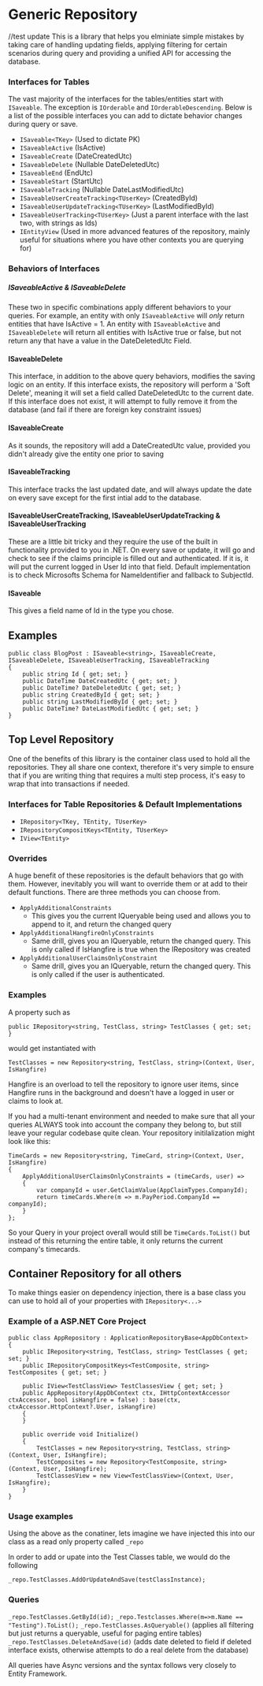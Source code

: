 # Generic Repository
//test update
This is a library that helps you elminiate simple mistakes by taking care of handling updating fields, applying filtering for certain scenarios during query and providing a unified API for accessing the database.

### Interfaces for Tables

The vast majority of the interfaces for the tables/entities start with `ISaveable`.  The exception is `IOrderable` and `IOrderableDescending`.  Below is a list of the possible interfaces you can add to dictate behavior changes during query or save.

* `ISaveable<TKey>` (Used to dictate PK)
* `ISaveableActive` (IsActive)
* `ISaveableCreate` (DateCreatedUtc)
* `ISaveableDelete` (Nullable DateDeletedUtc)
* `ISaveableEnd` (EndUtc)
* `ISaveableStart` (StartUtc)
* `ISaveableTracking` (Nullable DateLastModifiedUtc)
* `ISaveableUserCreateTracking<TUserKey>` (CreatedById)
* `ISaveableUserUpdateTracking<TUserKey>` (LastModifiedById)
* `ISaveableUserTracking<TUserKey>` (Just a parent interface with the last two, with strings as Ids)
* `IEntityView` (Used in more advanced features of the repository, mainly useful for situations where you have other contexts you are querying for)


### Behaviors of Interfaces

##### ISaveableActive & ISaveableDelete

These two in specific combinations apply different behaviors to your queries.  For example, an entity with only `ISaveableActive` will *only* return entities that have IsActive = 1.  An entity with `ISaveableActive` and `ISaveableDelete` will return all entities with IsActive true or false, but not return any that have a value in the DateDeletedUtc Field.

#### ISaveableDelete

This interface, in addition to the above query behaviors, modifies the saving logic on an entity.  If this interface exists, the repository will perform a 'Soft Delete', meaning it will set a field called DateDeletedUtc to the current date.  If this interface does not exist, it will attempt to fully remove it from the database (and fail if there are foreign key constraint issues)

#### ISaveableCreate

As it sounds, the repository will add a DateCreatedUtc value, provided you didn't already give the entity one prior to saving

#### ISaveableTracking

This interface tracks the last updated date, and will always update the date on every save except for the first intial add to the database.

#### ISaveableUserCreateTracking<TUserKey>, ISaveableUserUpdateTracking<TUserKey> & ISaveableUserTracking<TUserKey>

These are a little bit tricky and they require the use of the built in functionality provided to you in .NET.  On every save or update, it will go and check to see if the claims principle is filled out and authenticated.  If it is, it will put the current logged in User Id into that field.  Default implementation is to check Microsofts Schema for NameIdentifier and fallback to SubjectId.

#### ISaveable<TKey>

This gives a field name of Id in the type you chose.


## Examples

    public class BlogPost : ISaveable<string>, ISaveableCreate, ISaveableDelete, ISaveableUserTracking, ISaveableTracking 
    {
        public string Id { get; set; }
        public DateTime DateCreatedUtc { get; set; }
        public DateTime? DateDeletedUtc { get; set; }
        public string CreatedById { get; set; }
        public string LastModifiedById { get; set; }
        public DateTime? DateLastModifiedUtc { get; set; }
    }

## Top Level Repository

One of the benefits of this library is the container class used to hold all the repositories.  They all share one context, therefore it's very simple to ensure that if you are writing thing that requires a multi step process, it's easy to wrap that into transactions if needed.

### Interfaces for Table Repositories & Default Implementations

* `IRepository<TKey, TEntity, TUserKey>`
* `IRepositoryCompositKeys<TEntity, TUserKey>`
* `IView<TEntity>`

### Overrides

A huge benefit of these repositories is the default behaviors that go with them.  However, inevitably you will want to override them or at add to their default functions.  There are three methods you can choose from.

* `ApplyAdditionalConstraints`
    * This gives you the current IQueryable being used and allows you to append to it, and return the changed query
* `ApplyAdditionalHangfireOnlyConstraints`
    * Same drill, gives you an IQueryable, return the changed query.  This is only called if IsHangfire is true when the IRepository was created
* `ApplyAdditionalUserClaimsOnlyConstraint`
    * Same drill, gives you an IQueryable, return the changed query.  This is only called if the user is authenticated. 

### Examples

A property such as 

`public IRepository<string, TestClass, string> TestClasses { get; set; }`  

would get instantiated with 

`TestClasses = new Repository<string, TestClass, string>(Context, User, IsHangfire)`

Hangfire is an overload to tell the repository to ignore user items, since Hangfire runs in the background and doesn't have a logged in user or claims to look at.

If you had a multi-tenant environment and needed to make sure that all your queries ALWAYS took into account the company they belong to, but still leave your regular codebase quite clean.  Your repository initilalization might look like this:

    TimeCards = new Repository<string, TimeCard, string>(Context, User, IsHangfire)
    {
        ApplyAdditionalUserClaimsOnlyConstraints = (timeCards, user) =>
        {
            var companyId = user.GetClaimValue(AppClaimTypes.CompanyId);
            return timeCards.Where(m => m.PayPeriod.CompanyId == companyId);
        }
    };
     
So your Query in your project overall would still be `TimeCards.ToList()` but instead of this returning the entire table, it only returns the current company's timecards.

## Container Repository for all others

To make things easier on dependency injection, there is a base class you can use to hold all of your properties with `IRepository<...>`

### Example of a ASP.NET Core Project

    public class AppRepository : ApplicationRepositoryBase<AppDbContext>
    {
        public IRepository<string, TestClass, string> TestClasses { get; set; }
        public IRepositoryCompositKeys<TestComposite, string> TestComposites { get; set; }

        public IView<TestClassView> TestClassesView { get; set; }
        public AppRepository(AppDbContext ctx, IHttpContextAccessor ctxAccessor, bool isHangfire = false) : base(ctx, ctxAccessor.HttpContext?.User, isHangfire)
        {
        }

        public override void Initialize()
        {
            TestClasses = new Repository<string, TestClass, string>(Context, User, IsHangfire);
            TestComposites = new Repository<TestComposite, string>(Context, User, IsHangfire);
            TestClassesView = new View<TestClassView>(Context, User, IsHangfire);
        }
    }

### Usage examples

Using the above as the conatiner, lets imagine we have injected this into our class as a read only property called `_repo`

In order to add or upate into the Test Classes table, we would do the following

`_repo.TestClasses.AddOrUpdateAndSave(testClassInstance);`

### Queries

`_repo.TestClasses.GetById(id);`
`_repo.Testclasses.Where(m=>m.Name == "Testing").ToList();`
`_repo.TestClasses.AsQueryable()` (applies all filtering but just returns a queryable, useful for paging entire tables)
`_repo.TestClasses.DeleteAndSave(id)` (adds date deleted to field if deleted interface exists, otherwise attempts to do a real delete from the database)

All queries have Async versions and the syntax follows very closely to Entity Framework.
